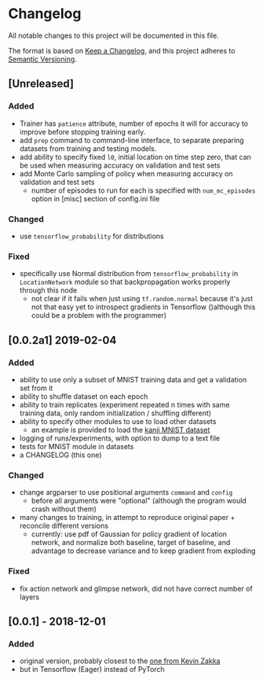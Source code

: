# Changelog
All notable changes to this project will be documented in this file.

The format is based on [Keep a Changelog](https://keepachangelog.com/en/1.0.0/),
and this project adheres to [Semantic Versioning](https://semver.org/spec/v2.0.0.html).

## [Unreleased]
### Added
- Trainer has `patience` attribute, number of epochs it will for accuracy to improve before 
  stopping training early.
- add `prep` command to command-line interface, to separate preparing datasets from 
  training and testing models.
- add ability to specify fixed `l0`, initial location on time step zero, that can be used when 
  measuring accuracy on validation and test sets
- add Monte Carlo sampling of policy when measuring accuracy on validation and test sets
  + number of episodes to run for each is specified with `num_mc_episodes` option in 
    [misc] section of config.ini file

### Changed
- use `tensorflow_probability` for distributions

### Fixed
- specifically use Normal distribution from `tensorflow_probability` in `LocationNetwork` module so that
  backpropagation works properly through this node
  + not clear if it fails when just using `tf.random.normal` because it's just not that easy yet to introspect 
    gradients in Tensorflow ()although this could be a problem with the programmer)

## [0.0.2a1] 2019-02-04
### Added
- ability to use only a subset of MNIST training data and get a validation set from it
- ability to shuffle dataset on each epoch
- ability to train replicates (experiment repeated n times with same training data,
 only random initialization / shuffling different)
- ability to specify other modules to use to load other datasets
  + an example is provided to load the [kanji MNIST dataset](https://github.com/rois-codh/kmnist)
- logging of runs/experiments, with option to dump to a text file
- tests for MNIST module in datasets
- a CHANGELOG (this one)

### Changed
- change argparser to use positional arguments `command` and `config`
  + before all arguments were "optional" (although the program would crash without them)
- many changes to training, in attempt to reproduce original paper + reconcile different versions 
  + currently: use pdf of Gaussian for policy gradient of location network, and 
  normalize both baseline, target of baseline, and advantage to decrease variance and 
  to keep gradient from exploding

### Fixed
- fix action network and glimpse network, did not have correct number of layers

## [0.0.1] - 2018-12-01
### Added
- original version, probably closest to the [one from Kevin Zakka](https://github.com/kevinzakka/recurrent-visual-attention)
- but in Tensorflow (Eager) instead of PyTorch
